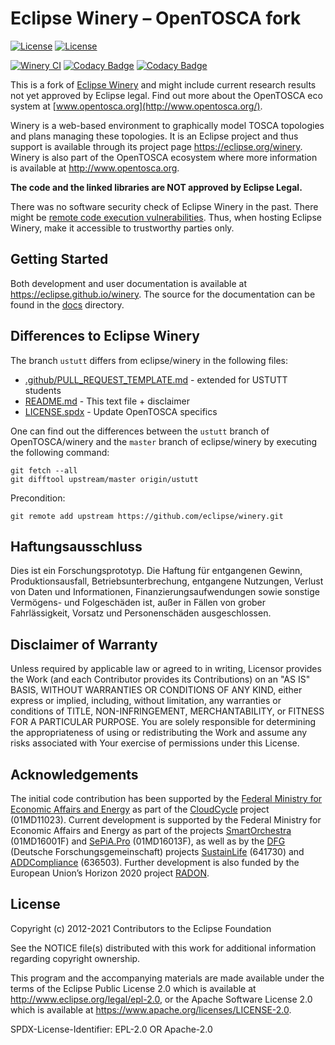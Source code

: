 # Eclipse Winery – OpenTOSCA fork

[![License](https://img.shields.io/badge/License-EPL%202.0-blue.svg)](https://opensource.org/licenses/EPL-2.0)
[![License](https://img.shields.io/badge/License-Apache%202.0-blue.svg)](https://opensource.org/licenses/Apache-2.0)

[![Winery CI](https://github.com/eclipse/winery/workflows/Winery%20CI/badge.svg)](https://github.com/eclipse/winery/actions?query=workflow%3A%22Winery+CI%22)
[![Codacy Badge](https://app.codacy.com/project/badge/Grade/4f342f5d0f534d84b40f2fe5143f412e)](https://www.codacy.com/gh/OpenTOSCA/winery/dashboard?utm_source=github.com&amp;utm_medium=referral&amp;utm_content=OpenTOSCA/winery&amp;utm_campaign=Badge_Grade)
[![Codacy Badge](https://app.codacy.com/project/badge/Coverage/4f342f5d0f534d84b40f2fe5143f412e)](https://www.codacy.com/gh/OpenTOSCA/winery/dashboard?utm_source=github.com&utm_medium=referral&utm_content=OpenTOSCA/winery&utm_campaign=Badge_Coverage)

This is a fork of [Eclipse Winery](https://github.com/eclipse/winery) and might include current research results not yet approved by Eclipse legal.
Find out more about the OpenTOSCA eco system at [www.opentosca.org](http://www.opentosca.org/).

Winery is a web-based environment to graphically model TOSCA topologies and plans managing these topologies.
It is an Eclipse project and thus support is available through its project page <https://eclipse.org/winery>.
Winery is also part of the OpenTOSCA ecosystem where more information is available at <http://www.opentosca.org>.

**The code and the linked libraries are NOT approved by Eclipse Legal.**

There was no software security check of Eclipse Winery in the past.
There might be [remote code execution vulnerabilities](https://github.com/mbechler/marshalsec). 
Thus, when hosting Eclipse Winery, make it accessible to trustworthy parties only.

## Getting Started

Both development and user documentation is available at <https://eclipse.github.io/winery>.
The source for the documentation can be found in the [docs](docs) directory.

## Differences to Eclipse Winery

The branch `ustutt` differs from eclipse/winery in the following files:

- [.github/PULL_REQUEST_TEMPLATE.md](.github/PULL_REQUEST_TEMPLATE.md) - extended for USTUTT students
- [README.md](README.md) - This text file + disclaimer
- [LICENSE.spdx](LICENSE.spdx) - Update OpenTOSCA specifics

One can find out the differences between the `ustutt` branch of OpenTOSCA/winery and the `master` branch of eclipse/winery by executing the following command:

    git fetch --all
    git difftool upstream/master origin/ustutt

Precondition:
   
    git remote add upstream https://github.com/eclipse/winery.git

## Haftungsausschluss

Dies ist ein Forschungsprototyp.
Die Haftung für entgangenen Gewinn, Produktionsausfall, Betriebsunterbrechung, entgangene Nutzungen, Verlust von Daten und Informationen, Finanzierungsaufwendungen sowie sonstige Vermögens- und Folgeschäden ist, außer in Fällen von grober Fahrlässigkeit, Vorsatz und Personenschäden ausgeschlossen.

## Disclaimer of Warranty

Unless required by applicable law or agreed to in writing, Licensor provides the Work (and each Contributor provides its Contributions) on an "AS IS" BASIS, WITHOUT WARRANTIES OR CONDITIONS OF ANY KIND, either express or implied, including, without limitation, any warranties or conditions of TITLE, NON-INFRINGEMENT, MERCHANTABILITY, or FITNESS FOR A PARTICULAR PURPOSE.
You are solely responsible for determining the appropriateness of using or redistributing the Work and assume any risks associated with Your exercise of permissions under this License.

## Acknowledgements

The initial code contribution has been supported by the [Federal Ministry for Economic Affairs and Energy] as part of the [CloudCycle] project (01MD11023).
Current development is supported by the Federal Ministry for Economic Affairs and Energy as part of the projects [SmartOrchestra] (01MD16001F) and [SePiA.Pro] (01MD16013F), as well as by the [DFG] (Deutsche Forschungsgemeinschaft) projects [SustainLife] (641730) and [ADDCompliance] (636503).
Further development is also funded by the European Union’s Horizon 2020 project [RADON].

## License

Copyright (c) 2012-2021 Contributors to the Eclipse Foundation

See the NOTICE file(s) distributed with this work for additional
information regarding copyright ownership.

This program and the accompanying materials are made available under the
terms of the Eclipse Public License 2.0 which is available at
http://www.eclipse.org/legal/epl-2.0, or the Apache Software License 2.0
which is available at https://www.apache.org/licenses/LICENSE-2.0.

SPDX-License-Identifier: EPL-2.0 OR Apache-2.0

  [CloudCycle]: http://www.cloudcycle.org/en
  [Federal Ministry for Economic Affairs and Energy]: http://www.bmwi.de/EN
  [Scalable JavaScript Application Architecture]: http://www.slideshare.net/nzakas/scalable-javascript-application-architecture-2012
  [SmartOrchestra]: http://smartorchestra.de/en
  [SePiA.Pro]: http://projekt-sepiapro.de/en
  [ADDCompliance]: http://addcompliance.cs.univie.ac.at
  [SustainLife]: http://www.iaas.uni-stuttgart.de/forschung/projects/SustainLife
  [RADON]: http://radon-h2020.eu
  [DFG]: http://www.dfg.de/en

